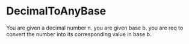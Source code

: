 # DecimalToAnyBase
You are given a decimal number n. you are given base b. you are req to convert the number into its corresponding value in base b.
